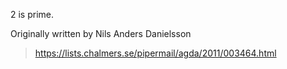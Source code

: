 2 is prime.

Originally written by Nils Anders Danielsson

> https://lists.chalmers.se/pipermail/agda/2011/003464.html
